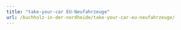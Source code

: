 ```yaml
---
title: "take-your-car EU-Neufahrzeuge"
url: /buchholz-in-der-nordheide/take-your-car-eu-neufahrzeuge/
---
```

